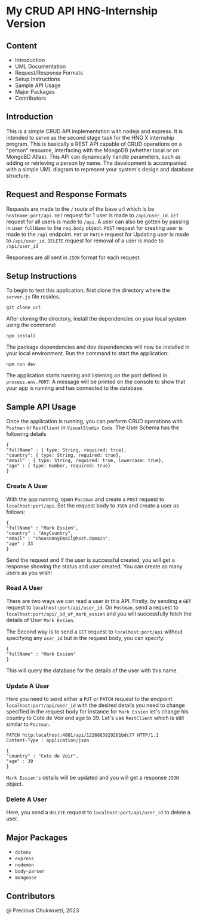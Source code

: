 # My CRUD API HNG-Internship Version

## Content

- Introduction
- UML Documentation
- Request/Response Formats
- Setup Instructions
- Sample API Usage
- Major Packages
- Contributors

## Introduction

This is a simple CRUD API implementation with nodejs and express. It is intended to serve as the second stage task for the HNG X internship program. This is basically a REST API capable of CRUD operations on a "person" resource, interfacing with the MongoDB (whether local or on MongoBD Atlas). This API can dynamically handle parameters, such as adding or retrieving a person by name. The development is accompanied with a simple UML diagram to represent your system's design and database structure.

## Request and Response Formats

Requests are made to the `/` route of the base url which is be `hostname:port/api`.
`GET` request for 1 user is made to `/api/user_id`.
`GET` request for all users is made to `/api`.
A user can also be gotten by passing in user `fullName` to the `req.body` object.
`POST` request for creating user is made to the `/api` endpoint.
`PUT` or `PATCH` request for Updating user is made to `/api/user_id`.
`DELETE` request for removal of a user is made to `/api/user_id`

Responses are all sent in `JSON` format for each request. 

## Setup Instructions
To begin to test this application, first clone the directory where the `server.js` file resides.
```
git clone url
```
After cloning the directory, install the dependencies on your local system using the command:
```
npm install
```
The package dependencies and dev dependencies will now be installed in your local environment. Run the command to start the application:
```
npm run dev
```
The application starts running and listening on the port defined in `process.env.PORT`. A message will be printed on the console to show that your app is running and has connected to the database.

## Sample API Usage 
Once the application is running, you can perform CRUD operations with `Postman` or `RestClient` in `VisualStudio Code`. The User Schema has the following details
```
{
"fullName" : { type: String, required: true},
"country": { type: String, required: true},
"email" : { type: String, required: true, lowercase: true},
"age" : { type: Number, required: true}
}
```
### Create A User
With the app running, open `Postman` and create a `POST` request to `localhost:port/api`. Set the request body to `JSON` and create a user as follows:
```
{
"fullName" : "Mark Essien",
"country" : "AnyCountry",
"email" : "chooseAnyEmail@host.domain",
"age" : 33
}
```
Send the request and if the user is successful created, you will get a response showing the status and user created.
You can create as many users as you wish!

### Read A User
There are two ways we can read a user in this API. Firstly, by sending a `GET` request to `localhost:port/api/user_id`. 
On `Postman`, send a request to `localhost:port/api/_id_of_mark_essien` and you will successfully fetch the details of User `Mark Essien`.

The Second way is to send a `GET` request to `localhost:port/api` without specifying any `user_id` but in the request body, you can specify:
```
{
"fullName" : "Mark Essien"
}
```
This will query the database for the details of the user with this name.

### Update A User
Here you need to send either a `PUT` or `PATCH` request to the endpoint `localhost:port/api/user_id` with the desired details you need to change specified in the request body for instance for `Mark Essien` let's change his country to Cote de Voir and age to 39. Let's use `RestClient` which is still similar to `Postman`. 
```
PATCH http:localhost:4001/api/1226883929201bdc77 HTTP/1.1
Content-Type : application/json

{
"country" : "Cote de Voir",
"age" : 39
}
```
`Mark Essien's` details will be updated  and you will get a response `JSON` object.

### Delete A User
Here, you send a `DELETE` request to `localhost:port/api/user_id` to delete a user.

## Major Packages
- `dotenv`
- `express`
- `nodemon`
- `body-parser`
- `mongoose`

## Contributors
@ Precious Chukwuezi, 2023

